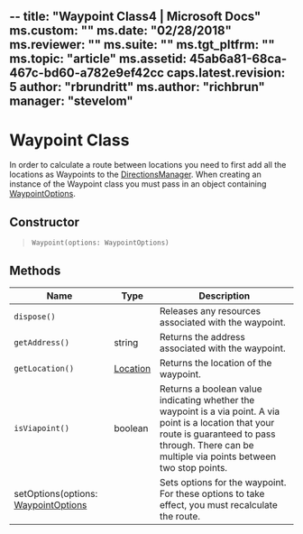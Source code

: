 --
title: "Waypoint Class4 | Microsoft Docs"
ms.custom: ""
ms.date: "02/28/2018"
ms.reviewer: ""
ms.suite: ""
ms.tgt_pltfrm: ""
ms.topic: "article"
ms.assetid: 45ab6a81-68ca-467c-bd60-a782e9ef42cc
caps.latest.revision: 5
author: "rbrundritt"
ms.author: "richbrun"
manager: "stevelom"
---
# Waypoint Class
In order to calculate a route between locations you need to first add all the locations as Waypoints to the [DirectionsManager](../v8-web-control/directionsmanager-class.md). When creating an instance of the Waypoint class you must pass in an object containing [WaypointOptions](../v8-web-control/waypointoptions-object.md).

## Constructor

> `Waypoint(options: WaypointOptions)`

## Methods

| Name                                    | Type | Description                                                                  |
|-----------------------------------------|----------|--------------------------------------------------------------------------|
| `dispose()`                             |          | Releases any resources associated with the waypoint.                     |
| `getAddress()`                          | string   | Returns the address associated with the waypoint.                        |
| `getLocation()`                         | [Location](../v8-web-control/location-class.md) | Returns the location of the waypoint.             |
| `isViapoint()`                          | boolean  | Returns a boolean value indicating whether the waypoint is a via point. A via point is a location that your route is guaranteed to pass through. There can be multiple via points between two stop points. |
| setOptions(options: [WaypointOptions](../v8-web-control/waypointoptions-object.md) |          | Sets options for the waypoint. For these options to take effect, you must recalculate the route.    